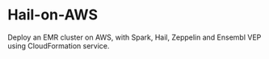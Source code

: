 # Hail-on-AWS
Deploy an EMR cluster on AWS, with Spark, Hail, Zeppelin and Ensembl VEP using CloudFormation service.
